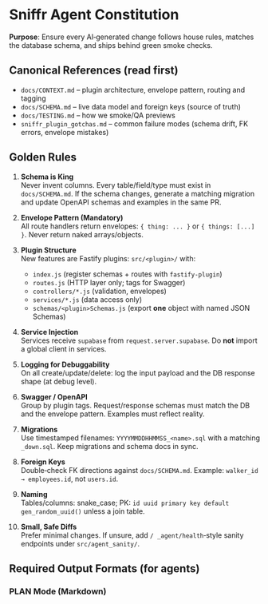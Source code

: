 # Sniffr Agent Constitution

**Purpose**: Ensure every AI‑generated change follows house rules, matches the database schema, and ships behind green smoke checks.

## Canonical References (read first)
- `docs/CONTEXT.md` – plugin architecture, envelope pattern, routing and tagging
- `docs/SCHEMA.md` – live data model and foreign keys (source of truth)
- `docs/TESTING.md` – how we smoke/QA previews
- `sniffr_plugin_gotchas.md` – common failure modes (schema drift, FK errors, envelope mistakes)

## Golden Rules
1. **Schema is King**  
   Never invent columns. Every table/field/type must exist in `docs/SCHEMA.md`. If the schema changes, generate a matching migration and update OpenAPI schemas and examples in the same PR.

2. **Envelope Pattern (Mandatory)**  
   All route handlers return envelopes: `{ thing: ... }` or `{ things: [...] }`. Never return naked arrays/objects.

3. **Plugin Structure**  
   New features are Fastify plugins: `src/<plugin>/` with:
   - `index.js` (register schemas + routes with `fastify-plugin`)
   - `routes.js` (HTTP layer only; tags for Swagger)
   - `controllers/*.js` (validation, envelopes)
   - `services/*.js` (data access only)
   - `schemas/<plugin>Schemas.js` (export **one** object with named JSON Schemas)

4. **Service Injection**  
   Services receive `supabase` from `request.server.supabase`. Do **not** import a global client in services.

5. **Logging for Debuggability**  
   On all create/update/delete: log the input payload and the DB response shape (at debug level).

6. **Swagger / OpenAPI**  
   Group by plugin tags. Request/response schemas must match the DB and the envelope pattern. Examples must reflect reality.

7. **Migrations**  
   Use timestamped filenames: `YYYYMMDDHHMMSS_<name>.sql` with a matching `_down.sql`. Keep migrations and schema docs in sync.

8. **Foreign Keys**  
   Double‑check FK directions against `docs/SCHEMA.md`. Example: `walker_id → employees.id`, not `users.id`.

9. **Naming**  
   Tables/columns: snake_case; PK: `id uuid primary key default gen_random_uuid()` unless a join table.

10. **Small, Safe Diffs**  
   Prefer minimal changes. If unsure, add `/ _agent/health`‑style sanity endpoints under `src/agent_sanity/`.

## Required Output Formats (for agents)

### PLAN Mode (Markdown)
